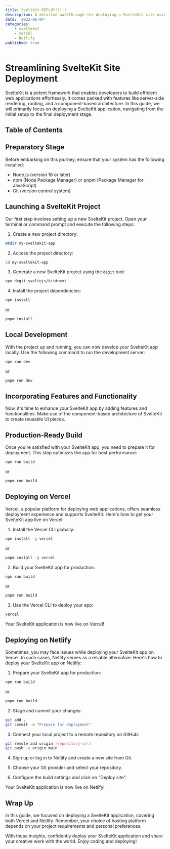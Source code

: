 ```yaml
---
title: Sveltkit DEPLOY!!!!!
description: A detailed walkthrough for deploying a SvelteKit site using Vercel and Netlify
date: '2023-06-04'
categories:
    - sveltekit
    - vercel
    - Netlify
published: true
---
```


# Streamlining SvelteKit Site Deployment 

SvelteKit is a potent framework that enables developers to build efficient web applications effortlessly. It comes packed with features like server-side rendering, routing, and a component-based architecture. In this guide, we will primarily focus on deploying a SvelteKit application, navigating from the initial setup to the final deployment stage.

## Table of Contents

## Preparatory Stage

Before embarking on this journey, ensure that your system has the following installed:

- Node.js (version 16 or later)
- npm (Node Package Manager) or pnpm (Package Manager for JavaScript)
- Git (version control system)

## Launching a SvelteKit Project

Our first step involves setting up a new SvelteKit project. Open your terminal or command prompt and execute the following steps:

1. Create a new project directory:

```bash
mkdir my-sveltekit-app
```

2. Access the project directory:

```bash
cd my-sveltekit-app
```

3. Generate a new SvelteKit project using the `degit` tool:

```bash
npx degit sveltejs/kit#next
```

4. Install the project dependencies:

```bash
npm install
```
or
```bash
pnpm install
```

## Local Development

With the project up and running, you can now develop your SvelteKit app locally. Use the following command to run the development server:

```bash
npm run dev
```
or
```bash
pnpm run dev
```

## Incorporating Features and Functionality

Now, it's time to enhance your SvelteKit app by adding features and functionalities. Make use of the component-based architecture of SvelteKit to create reusable UI pieces.

## Production-Ready Build

Once you're satisfied with your SvelteKit app, you need to prepare it for deployment. This step optimizes the app for best performance:

```bash
npm run build
```
or
```bash
pnpm run build
```

## Deploying on Vercel

Vercel, a popular platform for deploying web applications, offers seamless deployment experience and supports SvelteKit. Here's how to get your SvelteKit app live on Vercel:

1. Install the Vercel CLI globally:

```bash
npm install -g vercel
```
or
```bash
pnpm install -g vercel
```

2. Build your SvelteKit app for production:

```bash
npm run build
```
or
```bash
pnpm run build
```

3. Use the Vercel CLI to deploy your app:

```bash
vercel
```

Your SvelteKit application is now live on Vercel!

## Deploying on Netlify

Sometimes, you may face issues while deploying your SvelteKit app on Vercel. In such cases, Netlify serves as a reliable alternative. Here's how to deploy your SvelteKit app on Netlify:

1. Prepare your SvelteKit app for production:

```bash
npm run build
```
or
```bash
pnpm run build
```

2. Stage and commit your changes:

```bash
git add .
git commit -m "Prepare for deployment"
```

3. Connect your local project to a remote repository on GitHub:

```bash
git remote add origin [repository-url]
git push -u origin main
```

4. Sign up or log in to Netlify and create a new site from Git.

5. Choose your Git provider and select your repository.

6. Configure the build settings and click on "Deploy site".

Your SvelteKit application is now live on Netlify!

## Wrap Up

In this guide, we focused on deploying a SvelteKit application, covering both Vercel and Netlify. Remember, your choice of hosting platform depends on your project requirements and personal preferences. 

With these insights, confidently deploy your SvelteKit application and share your creative work with the world. Enjoy coding and deploying!